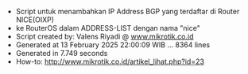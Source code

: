 - Script untuk menambahkan IP Address BGP yang terdaftar di Router NICE(OIXP)
- ke RouterOS dalam ADDRESS-LIST dengan nama "nice"
- Script created by: Valens Riyadi @ www.mikrotik.co.id
- Generated at 13 February 2025 22:00:09 WIB ... 8364 lines
- Generated in 7.749 seconds
- How-to: http://www.mikrotik.co.id/artikel_lihat.php?id=23
